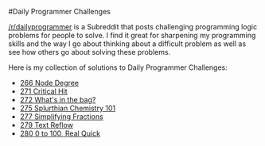 #Daily Programmer Challenges

[/r/dailyprogrammer](https://www.reddit.com/r/DailyProgrammer) is a Subreddit that posts challenging programming logic problems for people to solve. I find it great for sharpening my programming skills and the way I go about thinking about a difficult problem as well as see how others go about solving these problems.

Here is my collection of solutions to Daily Programmer Challenges:

- [266 Node Degree](/266-easy)
- [271 Critical Hit](/271-easy)
- [272 What's in the bag?](/272-easy)
- [275 Splurthian Chemistry 101](/275-easy)
- [277 Simplifying Fractions](/277-easy)
- [279 Text Reflow](/279-intermediate)
- [280 0 to 100, Real Quick](/280)

